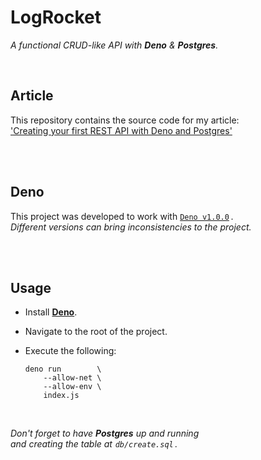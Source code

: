 
# LogRocket

*A functional CRUD-like API with **Deno** & **Postgres**.*

<br>

## Article

This repository contains the source code for my article: <br>
['Creating your first REST API with Deno and Postgres'][Article]

<br>
<br>

## Deno 

This project was developed to work with [`Deno v1.0.0`][V1.0.0] . <br>
*Different versions can bring inconsistencies to the project.*

<br>
<br>

## Usage

-   Install **[Deno]**.

-   Navigate to the root of the project.

-   Execute the following:

    ```shell
    deno run        \
        --allow-net \
        --allow-env \
        index.js
    ```

<br>

*Don't forget to have **Postgres** up and running* <br>
*and creating the table at `db/create.sql` .*

<br>


<!----------------------------------------------------------------------------->

[Article]: https://blog.logrocket.com/creating-your-first-rest-api-with-deno-and-postgres/
[V1.0.0]: https://github.com/denoland/deno/releases/tag/v1.0.0
[Deno]: https://deno.land/x/install/
